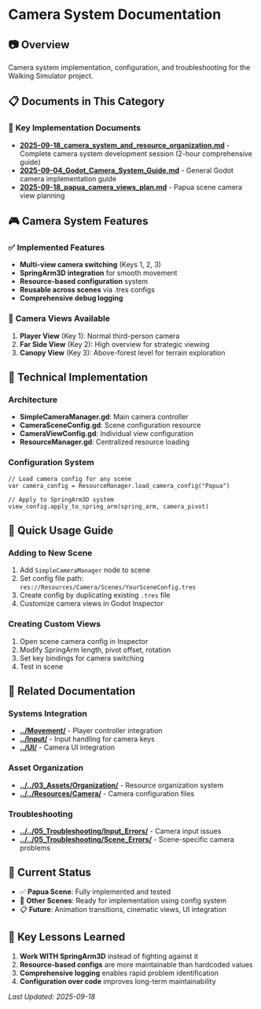 # Camera System Documentation

## 📷 Overview
Camera system implementation, configuration, and troubleshooting for the Walking Simulator project.

## 📋 Documents in This Category

### 🎯 **Key Implementation Documents**
- **[2025-09-18_camera_system_and_resource_organization.md](2025-09-18_camera_system_and_resource_organization.md)** - Complete camera system development session (2-hour comprehensive guide)
- **[2025-09-04_Godot_Camera_System_Guide.md](2025-09-04_Godot_Camera_System_Guide.md)** - General Godot camera implementation guide
- **[2025-09-18_papua_camera_views_plan.md](2025-09-18_papua_camera_views_plan.md)** - Papua scene camera view planning

## 🎮 Camera System Features

### ✅ **Implemented Features**
- **Multi-view camera switching** (Keys 1, 2, 3)
- **SpringArm3D integration** for smooth movement
- **Resource-based configuration** system
- **Reusable across scenes** via .tres configs
- **Comprehensive debug logging**

### 🎯 **Camera Views Available**
1. **Player View** (Key 1): Normal third-person camera
2. **Far Side View** (Key 2): High overview for strategic viewing  
3. **Canopy View** (Key 3): Above-forest level for terrain exploration

## 🔧 **Technical Implementation**

### Architecture
- **SimpleCameraManager.gd**: Main camera controller
- **CameraSceneConfig.gd**: Scene configuration resource
- **CameraViewConfig.gd**: Individual view configuration
- **ResourceManager.gd**: Centralized resource loading

### Configuration System
```gdscript
// Load camera config for any scene
var camera_config = ResourceManager.load_camera_config("Papua")

// Apply to SpringArm3D system
view_config.apply_to_spring_arm(spring_arm, camera_pivot)
```

## 🚀 **Quick Usage Guide**

### Adding to New Scene
1. Add `SimpleCameraManager` node to scene
2. Set config file path: `res://Resources/Camera/Scenes/YourSceneConfig.tres`
3. Create config by duplicating existing `.tres` file
4. Customize camera views in Godot Inspector

### Creating Custom Views
1. Open scene camera config in Inspector
2. Modify SpringArm length, pivot offset, rotation
3. Set key bindings for camera switching
4. Test in scene

## 🔗 **Related Documentation**

### Systems Integration
- **[../Movement/](../Movement/)** - Player controller integration
- **[../Input/](../Input/)** - Input handling for camera keys
- **[../UI/](../UI/)** - Camera UI integration

### Asset Organization  
- **[../../03_Assets/Organization/](../../03_Assets/Organization/)** - Resource organization system
- **[../../Resources/Camera/](../../Resources/Camera/)** - Camera configuration files

### Troubleshooting
- **[../../05_Troubleshooting/Input_Errors/](../../05_Troubleshooting/Input_Errors/)** - Camera input issues
- **[../../05_Troubleshooting/Scene_Errors/](../../05_Troubleshooting/Scene_Errors/)** - Scene-specific camera problems

## 🎯 **Current Status**
- ✅ **Papua Scene**: Fully implemented and tested
- 🔄 **Other Scenes**: Ready for implementation using config system
- 📋 **Future**: Animation transitions, cinematic views, UI integration

## 📝 **Key Lessons Learned**
1. **Work WITH SpringArm3D** instead of fighting against it
2. **Resource-based configs** are more maintainable than hardcoded values  
3. **Comprehensive logging** enables rapid problem identification
4. **Configuration over code** improves long-term maintainability

*Last Updated: 2025-09-18*
